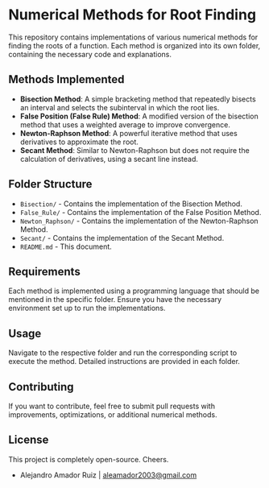 # Numerical Methods for Root Finding

This repository contains implementations of various numerical methods for finding the roots of a function. Each method is organized into its own folder, containing the necessary code and explanations.

## Methods Implemented

- **Bisection Method**: A simple bracketing method that repeatedly bisects an interval and selects the subinterval in which the root lies.
- **False Position (False Rule) Method**: A modified version of the bisection method that uses a weighted average to improve convergence.
- **Newton-Raphson Method**: A powerful iterative method that uses derivatives to approximate the root.
- **Secant Method**: Similar to Newton-Raphson but does not require the calculation of derivatives, using a secant line instead.

## Folder Structure

- `Bisection/` - Contains the implementation of the Bisection Method.
- `False_Rule/` - Contains the implementation of the False Position Method.
- `Newton_Raphson/` - Contains the implementation of the Newton-Raphson Method.
- `Secant/` - Contains the implementation of the Secant Method.
- `README.md` - This document.

## Requirements

Each method is implemented using a programming language that should be mentioned in the specific folder. Ensure you have the necessary environment set up to run the implementations.

## Usage

Navigate to the respective folder and run the corresponding script to execute the method. Detailed instructions are provided in each folder.

## Contributing

If you want to contribute, feel free to submit pull requests with improvements, optimizations, or additional numerical methods.

## License

This project is completely open-source. Cheers.

- Alejandro Amador Ruiz | aleamador2003@gmail.com

